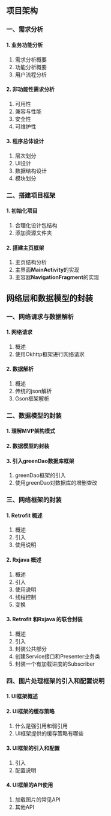 ## 项目架构

### 一、需求分析

#### 1. 业务功能分析

1. 需求分析概要
2. 功能分析概要
3. 用户流程分析
   
#### 2. 非功能性需求分析

1. 可用性
2. 兼容与性能
3. 安全性
4. 可维护性
   
#### 3. 程序总体设计

1. 层次划分
2. UI设计
3. 数据结构设计
4. 模块划分

### 二、搭建项目框架

#### 1. 初始化项目

1. 合理化设计包结构
2. 添加资源文件夹

#### 2. 搭建主页框架

1. 主页结构分析
2. 主界面**MainActivity**的实现
3. 主容器**NavigationFragment**的实现
   
## 网络层和数据模型的封装

### 一、网络请求与数据解析

#### 1. 网络请求

1. 概述
2. 使用Okhttp框架进行网络请求
   
#### 2. 数据解析

1. 概述
2. 传统的json解析
3. Gson框架解析
   
### 二、数据模型的封装

#### 1. 理解MVP架构模式

#### 2. 数据模型的封装

#### 3. 引入greenDao数据库框架

1. greenDao框架的引入
2. 使用greenDao对数据库的增删查改
   
### 三、网络框架的封装

#### 1. Retrofit 概述

1. 概述
2. 引入
3. 使用说明
   
#### 2. Rxjava 概述

1. 概述
2. 引入
3. 使用说明
4. 线程控制
5. 变换

#### 3. Retrofit 和Rxjava 的联合封装

1. 概述
2. 引入
3. 封装公共部分
4. 创建Service接口和Presenter业务类
5. 封装一个有加载进度的Subscriber

### 四、图片处理框架的引入和配置说明

#### 1. UI框架概述

#### 2. UI框架的缓存策略

1. 什么是强引用和弱引用
2. UI框架提供的缓存策略有哪些

#### 3. UI框架的引入和配置

1. 引入
2. 配置说明

#### 4. UI框架的API使用

1. 加载图片的常见API
2. 其他API